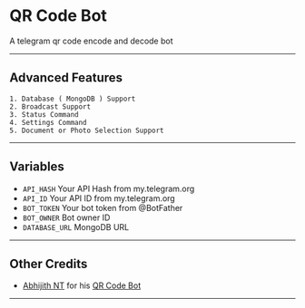 # QR Code Bot
A telegram qr code encode and decode bot

---

## Advanced Features

    1. Database ( MongoDB ) Support
    2. Broadcast Support
    3. Status Command
    4. Settings Command
    5. Document or Photo Selection Support

---

## Variables

- `API_HASH` Your API Hash from my.telegram.org
- `API_ID` Your API ID from my.telegram.org
- `BOT_TOKEN` Your bot token from @BotFather
- `BOT_OWNER` Bot owner ID
- `DATABASE_URL` MongoDB URL

---

## Other Credits

- [Abhijith NT](https://github.com/AbhijithNT) for his [QR Code Bot](https://github.com/AbhijithNT/QRCode-Telegram-bot)

---
